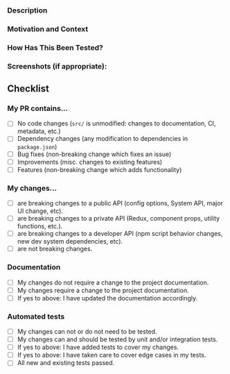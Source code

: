 <!--- Provide a general summary of your changes in the Title above -->

### Description
<!--- Describe your changes in detail -->



### Motivation and Context
<!--- Why is this change required? What problem does it solve? -->
<!--- If it fixes an open issue, please link to the issue here. -->
<!--- Use the magic "Fixes #1234" format, so the issues are -->
<!--- automatically closed when this PR is merged. -->



### How Has This Been Tested?
<!--- Please describe in detail how you manually tested your changes. -->
<!--- Include details of your testing environment, and the tests you ran to -->
<!--- see how your change affects other areas of the code, etc. -->



### Screenshots (if appropriate):



## Checklist
<!--- Go over all the following points, and put an `x` in all the boxes that apply. -->
<!--- If you're unsure about any of these, don't hesitate to ask. We're here to help! -->

### My PR contains...
<!--- What types of changes does your code introduce? Put an `x` in all the boxes that apply: -->
- [ ] No code changes (`src/` is unmodified: changes to documentation, CI, metadata, etc.)
- [ ] Dependency changes (any modification to dependencies in `package.json`)
- [ ] Bug fixes (non-breaking change which fixes an issue)
- [ ] Improvements (misc. changes to existing features)
- [ ] Features (non-breaking change which adds functionality)

### My changes...
- [ ] are breaking changes to a public API (config options, System API, major UI change, etc).
- [ ] are breaking changes to a private API (Redux, component props, utility functions, etc.).
- [ ] are breaking changes to a developer API (npm script behavior changes, new dev system dependencies, etc).
- [ ] are not breaking changes.

### Documentation
- [ ] My changes do not require a change to the project documentation.
- [ ] My changes require a change to the project documentation.
- [ ] If yes to above: I have updated the documentation accordingly.

### Automated tests
- [ ] My changes can not or do not need to be tested.
- [ ] My changes can and should be tested by unit and/or integration tests.
- [ ] If yes to above: I have added tests to cover my changes.
- [ ] If yes to above: I have taken care to cover edge cases in my tests.
- [ ] All new and existing tests passed.
